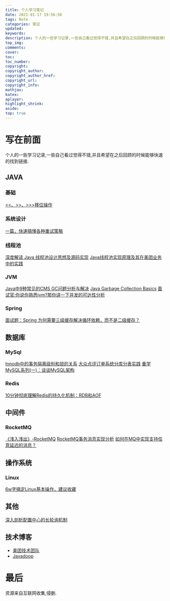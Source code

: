 ```yaml
---
title: 个人学习笔记
date: 2021-01-17 19:56:50
tags: Note
categories: 笔记
updated:
keywords:
description: 个人的一些学习记录,一些自己看过觉得不错,并且希望在之后回顾的时候能够快速的找到链接.
top_img:
comments:
cover:
toc:
toc_number:
copyright:
copyright_author:
copyright_author_href:
copyright_url:
copyright_info:
mathjax:
katex:
aplayer:
highlight_shrink:
aside:
top: true
---
```


# 写在前面
个人的一些学习记录,一些自己看过觉得不错,并且希望在之后回顾的时候能够快速的找到链接.

<!-- more -->

## JAVA

### 基础

[<<、>>、>>>移位操作](https://www.cnblogs.com/yulinfeng/p/6602902.html)

### 系统设计

[一篇，快速搞懂各种重试策略](https://blog.csdn.net/maple_son/article/details/105026747)

### 线程池
[深度解读 Java 线程池设计思想及源码实现](https://javadoop.com/post/java-thread-pool)
[Java线程池实现原理及其在美团业务中的实践](https://tech.meituan.com/2020/04/02/java-pooling-pratice-in-meituan.html)
### JVM
[Java中9种常见的CMS GC问题分析与解决](https://tech.meituan.com/2020/11/12/java-9-cms-gc.html)
[Java Garbage Collection Basics](https://www.oracle.com/webfolder/technetwork/tutorials/obe/java/gc01/index.html)
[面试官:你说你熟悉jvm?那你讲一下并发的可达性分析](https://segmentfault.com/a/1190000021820577)

### Spring

[面试题：Spring 为何需要三级缓存解决循环依赖，而不是二级缓存？](https://mp.weixin.qq.com/s/cimdMmbwfyNBFkTzGuPGeA)

## 数据库
### MySql
[Innodb中的事务隔离级别和锁的关系](https://tech.meituan.com/2014/08/20/innodb-lock.html)
[大众点评订单系统分库分表实践](https://tech.meituan.com/2016/11/18/dianping-order-db-sharding.html)
[重学MySQL系列(一)：谈谈MySQL架构](https://juejin.cn/post/6844903944188067848)
### Redis

[10分钟彻底理解Redis的持久化机制：RDB和AOF](https://juejin.cn/post/6844903874927525902)


## 中间件

### RocketMQ
[《浅入浅出》-RocketMQ](https://juejin.cn/post/6844904008629354504)
[RocketMQ事务消息实现分析](https://www.cnblogs.com/hzmark/p/rocket_txn.html)
[如何在MQ中实现支持任意延迟的消息？](https://www.cnblogs.com/hzmark/p/mq-delay-msg.html)
## 操作系统
### Linux
[6w字搞定Linux基本操作，建议收藏](https://juejin.cn/post/6917096816118857736)


## 其他
[深入剖析配置中心的长轮询机制](https://mp.weixin.qq.com/s/6Nh9iufj31UAk2xcstM4qw)
## 技术博客
- [美团技术团队](https://tech.meituan.com/)
- [Javadoop](https://javadoop.com/)

# 最后

资源来自互联网收集,侵删.
